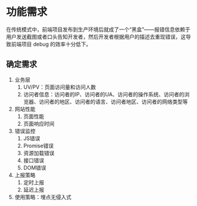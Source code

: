 # 功能需求

在传统模式中，前端项目发布到生产环境后就成了一个“黑盒”——报错信息依赖于用户发送截图或者口头告知开发者，然后开发者根据用户的描述去重现错误，这导致前端项目 debug 的效率十分低下。

## 确定需求

1. 业务层
   1. UV/PV：页面访问量和访问人数
   2. 访问者信息：访问者的IP、访问者的UA、访问者的操作系统、访问者的浏览器、访问者的地区、访问者的语言、访问者地区、访问者的网络类型等
2. 网站性能
   1. 页面性能
   2. 页面响应时间
3. 错误监控
   1. JS错误
   2. Promise错误
   3. 资源加载错误
   4. 接口错误
   5. DOM错误
4. 上报策略
   1. 定时上报
   2. 延迟上报
5. 使用策略：埋点无侵入式

